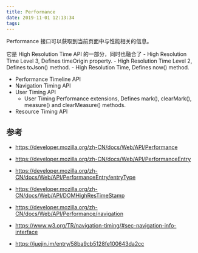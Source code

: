 ```yaml
---
title: Performance
date: 2019-11-01 12:13:34
tags:
---
```


Performance 接口可以获取到当前页面中与性能相关的信息。

它是 High Resolution Time API 的一部分，同时也融合了
    - High Resolution Time Level 3, Defines timeOrigin property.
    - High Resolution Time Level 2, Defines toJson() method.
    - High Resolution Time, Defines now() method.

- Performance Timeline API
- Navigation Timing API
- User Timing API
    - User Timing Performance extensions, Defines mark(), clearMark(), measure() and clearMeasure() methods.
- Resource Timing API

<!--more-->

## 参考

- https://developer.mozilla.org/zh-CN/docs/Web/API/Performance
- https://developer.mozilla.org/zh-CN/docs/Web/API/PerformanceEntry
- https://developer.mozilla.org/zh-CN/docs/Web/API/PerformanceEntry/entryType
- https://developer.mozilla.org/zh-CN/docs/Web/API/DOMHighResTimeStamp
- https://developer.mozilla.org/zh-CN/docs/Web/API/Performance/navigation

- https://www.w3.org/TR/navigation-timing/#sec-navigation-info-interface

- https://juejin.im/entry/58ba9cb5128fe100643da2cc

